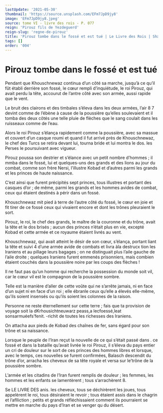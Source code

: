 ```yaml
---
lastUpdate: '2021-05-30'
thumbnail: 'https://source.unsplash.com/EFm7JpD9jy8'
image: 'EFm7JpD9jy8.jpeg'
source: tome VI - livre des rois - P. 077
reign: 'Pirouz fils de Yezdeguerd'
reign-slug: 'regne-de-pirouz'
title: 'Pirouz tombe dans le fossé et est tué | Le Livre des Rois | Shâhnâmeh'
tags: []
order: '004'
---
```


# Pirouz tombe dans le fossé et est tué

Pendant que Khouschnewaz continua d’un côté sa marche, jusqu’à ce qu’il fût établi derrière son fossé, le cœur rempli d’inquiétude, le roi Pirouz, qui avait perdu la tête, accourut de l’antre côté avec son armée, aussi rapide que le vent.

Le bruit des clairons et des timbales s’éleva dans les deux armées, l’air
8
7 devint comme de l’ébène à cause de la poussière qu’elles soulevaient et il tomba des deux côtés une telle pluie de flèches que le sang coulait dans les ruisseaux comme de l’eau.

Alors le roi Pirouz s’élança rapidement comme la poussière, avec sa massue et couvert d’un casque roumi et quand il fut arrivé près de Khouschnewaz, le chef des Turcs se retira devant lui, tourna bride et lui montra le dos. les Perses le poursuivant avec vigueur.

Pirouz poussa son destrier et s’élance avec un petit nombre d’hommes ; il mmba dans le fossé, lui et quelques-uns des grands et des lions au jour du combat, comme son frère Nersi, l’illustre Kobad et d’autres parmi les grands et les princes de haute naissance.

C’est ainsi que furent précipités sept princes, tous illustres et portant des casques d’or ; de même, parmi les grands et les hommes avides de combat, ceux qui étaient destinés à périr dans un fossé.

Khouschnewaz mit pied à terre de l’autre côté du fossé, le cœur en joie et fit tirer de ce fossé ceux qui vivaient encore et dont les trônes pleuraient le sort.

Pirouz, le roi, le chef des grands, le maître de la couronne et du trône, avait la tête et le dos brisés ; aucun des princes n’était plus en vie, excepté Kobad et cette armée et ce royaume étaient livrés au vent.

Khouschnewaz, qui avait atteint le désir de son cœur, s’élança, portant liant la tête et suivi
4 d’une armée avide de combats et livra àla destrucx tion les Iraniens et au pillage leurs bagages ; on ne distinguait plus l’aile gauche de l’aile droite ; quelques Iraniens furent emmenés prisonniers, mais combien étaient couchés dans la poussière noire par les coups des flèches !

Il ne faut pas qu’un homme qui recherche la possession du monde soit vil, car le cœur vil est le compagnon de la poussière sombre.

Telle est la manière d’aller de cette voûte qui ne s’arrête jamais, ni en face d’un sujet ni en face d’un roi ; elle ébranle ceux qu’elle a élevés elle-même, qu’ils soient insensés ou qu’ils soient les colonnes de la raison.

Personne ne reste éternellement sur cette terre ; fais que ta provision de voyage soit la dKrhousichtneuwarz peass,a lecfoessé,leat sonsarmuéefs’fenit. -richit de toutes les richesses des Iraniens.

On attacha aux pieds de Kobad des chaînes de fer, sans égard pour son trône et sa naissance.

Lorsque le peuple de l’Iran reçut la nouvelle de ce qui s’était passé dans
. ce fossé et dans la bataille qu’avait livrée le roi Pirouz, il s’éleva du pays entier un cri de douleur sur le sort de ces princes des hommes libres et lorsque, avec le temps, ces nouvelles se furent confirmées, Balasch descendit du trône d’or, arracha les cheveux de sa tête royale et versa sur le’trône de la poussière sombre.

L’armée et les citadins de l’Iran furent remplis de douleur ; les femmes, les hommes et les enfants se lamentèrent ; tous s’arrachèrent 8.

Se LE LIVRE DES anis. les cheveux, tous se déchirèrent les joues, tous appelèrent le roi, tous désiraient le revoir ; tous étaient assis dans le chagrin et l’aflliction ; petits et grands réfléchissaient comment ils pourraient se mettre en marche du pays d’Iran et se venger qu du désert.
